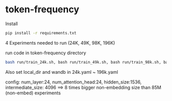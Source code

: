 # token-frequency


Install 

```bash
pip install -r requirements.txt
```

4 Experiments needed to run (24K, 49K, 98K, 196K) 

run code in token-frequency directory
```bash
bash run/train_24k.sh, bash run/train_49k.sh, bash run/train_98k.sh, bash run/train_196k.sh
```

Also set local_dir and wandb in 24k.yaml ~ 196k.yaml

config: num_layer:24, num_attention_head:24, hidden_size:1536, intermediate_size: 4096 ==> 8 times bigger non-embedding size than 85M (non-embed) experiments

